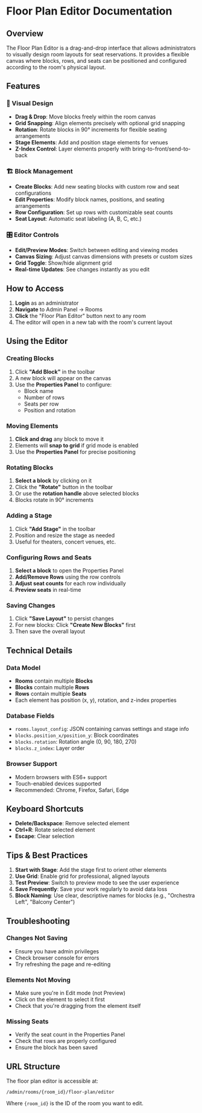 # Floor Plan Editor Documentation

## Overview

The Floor Plan Editor is a drag-and-drop interface that allows administrators to visually design room layouts for seat reservations. It provides a flexible canvas where blocks, rows, and seats can be positioned and configured according to the room's physical layout.

## Features

### 🎨 Visual Design
- **Drag & Drop**: Move blocks freely within the room canvas
- **Grid Snapping**: Align elements precisely with optional grid snapping
- **Rotation**: Rotate blocks in 90° increments for flexible seating arrangements
- **Stage Elements**: Add and position stage elements for venues
- **Z-Index Control**: Layer elements properly with bring-to-front/send-to-back

### 🏗️ Block Management
- **Create Blocks**: Add new seating blocks with custom row and seat configurations
- **Edit Properties**: Modify block names, positions, and seating arrangements
- **Row Configuration**: Set up rows with customizable seat counts
- **Seat Layout**: Automatic seat labeling (A, B, C, etc.)

### 🎛️ Editor Controls
- **Edit/Preview Modes**: Switch between editing and viewing modes
- **Canvas Sizing**: Adjust canvas dimensions with presets or custom sizes
- **Grid Toggle**: Show/hide alignment grid
- **Real-time Updates**: See changes instantly as you edit

## How to Access

1. **Login** as an administrator
2. **Navigate** to Admin Panel → Rooms
3. **Click** the "Floor Plan Editor" button next to any room
4. The editor will open in a new tab with the room's current layout

## Using the Editor

### Creating Blocks

1. Click **"Add Block"** in the toolbar
2. A new block will appear on the canvas
3. Use the **Properties Panel** to configure:
   - Block name
   - Number of rows
   - Seats per row
   - Position and rotation

### Moving Elements

1. **Click and drag** any block to move it
2. Elements will **snap to grid** if grid mode is enabled
3. Use the **Properties Panel** for precise positioning

### Rotating Blocks

1. **Select a block** by clicking on it
2. Click the **"Rotate"** button in the toolbar
3. Or use the **rotation handle** above selected blocks
4. Blocks rotate in 90° increments

### Adding a Stage

1. Click **"Add Stage"** in the toolbar
2. Position and resize the stage as needed
3. Useful for theaters, concert venues, etc.

### Configuring Rows and Seats

1. **Select a block** to open the Properties Panel
2. **Add/Remove Rows** using the row controls
3. **Adjust seat counts** for each row individually
4. **Preview seats** in real-time

### Saving Changes

1. Click **"Save Layout"** to persist changes
2. For new blocks: Click **"Create New Blocks"** first
3. Then save the overall layout

## Technical Details

### Data Model
- **Rooms** contain multiple **Blocks**
- **Blocks** contain multiple **Rows**
- **Rows** contain multiple **Seats**
- Each element has position (x, y), rotation, and z-index properties

### Database Fields
- `rooms.layout_config`: JSON containing canvas settings and stage info
- `blocks.position_x/position_y`: Block coordinates
- `blocks.rotation`: Rotation angle (0, 90, 180, 270)
- `blocks.z_index`: Layer order

### Browser Support
- Modern browsers with ES6+ support
- Touch-enabled devices supported
- Recommended: Chrome, Firefox, Safari, Edge

## Keyboard Shortcuts

- **Delete/Backspace**: Remove selected element
- **Ctrl+R**: Rotate selected element
- **Escape**: Clear selection

## Tips & Best Practices

1. **Start with Stage**: Add the stage first to orient other elements
2. **Use Grid**: Enable grid for professional, aligned layouts
3. **Test Preview**: Switch to preview mode to see the user experience
4. **Save Frequently**: Save your work regularly to avoid data loss
5. **Block Naming**: Use clear, descriptive names for blocks (e.g., "Orchestra Left", "Balcony Center")

## Troubleshooting

### Changes Not Saving
- Ensure you have admin privileges
- Check browser console for errors
- Try refreshing the page and re-editing

### Elements Not Moving
- Make sure you're in Edit mode (not Preview)
- Click on the element to select it first
- Check that you're dragging from the element itself

### Missing Seats
- Verify the seat count in the Properties Panel
- Check that rows are properly configured
- Ensure the block has been saved

## URL Structure

The floor plan editor is accessible at:
```
/admin/rooms/{room_id}/floor-plan/editor
```

Where `{room_id}` is the ID of the room you want to edit.

